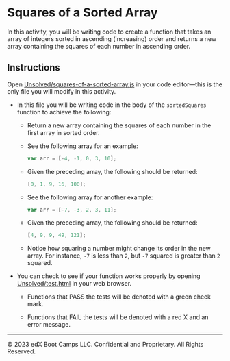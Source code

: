 # Squares of a Sorted Array

In this activity, you will be writing code to create a function that takes an array of integers sorted in ascending (increasing) order and returns a new array containing the squares of each number in ascending order.

## Instructions

Open [Unsolved/squares-of-a-sorted-array.js](Unsolved/squares-of-a-sorted-array.js) in your code editor&mdash;this is the only file you will modify in this activity.

* In this file you will be writing code in the body of the `sortedSquares` function to achieve the following:

  * Return a new array containing the squares of each number in the first array in sorted order.

  * See the following array for an example:

    ```js
    var arr = [-4, -1, 0, 3, 10];
    ```

  * Given the preceding array, the following should be returned:

    ```js
    [0, 1, 9, 16, 100];
    ```

  * See the following array for another example:

     ```js
    var arr = [-7, -3, 2, 3, 11];
    ```

  * Given the preceding array, the following should be returned:

    ```js
    [4, 9, 9, 49, 121];
    ```

  * Notice how squaring a number might change its order in the new array. For instance, `-7` is less than `2`, but `-7` squared is greater than `2` squared.

* You can check to see if your function works properly by opening [Unsolved/test.html](Unsolved/test.html) in your web browser.

  * Functions that PASS the tests will be denoted with a green check mark.

  * Functions that FAIL the tests will be denoted with a red X and an error message.

---
© 2023 edX Boot Camps LLC. Confidential and Proprietary. All Rights Reserved.
